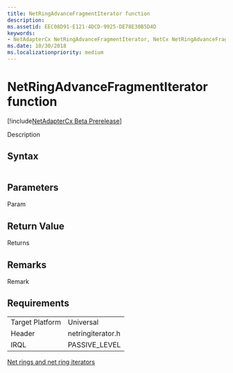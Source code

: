 ```yaml
---
title: NetRingAdvanceFragmentIterator function
description: 
ms.assetid: EEC08D91-E121-4DCD-9925-DE78E30B5D4D
keywords:
- NetAdapterCx NetRingAdvanceFragmentIterator, NetCx NetRingAdvanceFragmentIterator
ms.date: 10/30/2018
ms.localizationpriority: medium
---
```


# NetRingAdvanceFragmentIterator function

[!include[NetAdapterCx Beta Prerelease](../netcx-beta-prerelease.md)]

Description

## Syntax

```cpp

```

## Parameters

Param

## Return Value

Returns 

## Remarks

Remark

## Requirements

|  |  |
| --- | --- |
| Target Platform | Universal |
| Header | netringiterator.h |
| IRQL | PASSIVE_LEVEL |

[Net rings and net ring iterators](net-rings-and-net-ring-iterators.md)